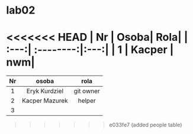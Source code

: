 # lab02

<<<<<<< HEAD
| Nr | Osoba| Rola|
| :---:| :--------:|:---:|
| 1 | Kacper | nwm|
=======
| Nr     | osoba        |rola    |
|:----:  |:----:        |:----:  |
| 1      |Eryk Kurdziel | git owner|
| 2      |Kacper Mazurek| helper |
| 3      |              |        |
>>>>>>> e033fe7 (added people table)
